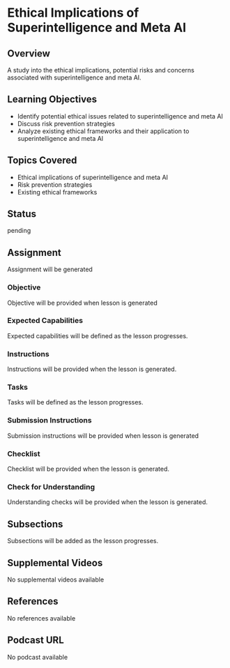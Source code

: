 # Ethical Implications of Superintelligence and Meta AI

## Overview

A study into the ethical implications, potential risks and concerns associated with superintelligence and meta AI.

## Learning Objectives

- Identify potential ethical issues related to superintelligence and meta AI
- Discuss risk prevention strategies
- Analyze existing ethical frameworks and their application to superintelligence and meta AI

## Topics Covered

- Ethical implications of superintelligence and meta AI
- Risk prevention strategies
- Existing ethical frameworks

## Status

pending

## Assignment

Assignment will be generated

### Objective

Objective will be provided when lesson is generated

### Expected Capabilities

Expected capabilities will be defined as the lesson progresses.

### Instructions

Instructions will be provided when the lesson is generated.

### Tasks

Tasks will be defined as the lesson progresses.

### Submission Instructions

Submission instructions will be provided when lesson is generated

### Checklist

Checklist will be provided when the lesson is generated.

### Check for Understanding

Understanding checks will be provided when the lesson is generated.

## Subsections

Subsections will be added as the lesson progresses.

## Supplemental Videos

No supplemental videos available

## References

No references available

## Podcast URL

No podcast available
